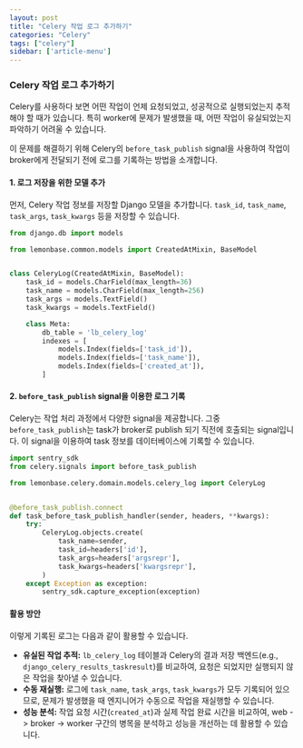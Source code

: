 ```yaml
---
layout: post
title: "Celery 작업 로그 추가하기"
categories: "Celery"
tags: ["celery"]
sidebar: ['article-menu']
---
```


### **Celery 작업 로그 추가하기**

Celery를 사용하다 보면 어떤 작업이 언제 요청되었고, 성공적으로 실행되었는지 추적해야 할 때가 있습니다. 특히 worker에 문제가 발생했을 때, 어떤 작업이 유실되었는지 파악하기 어려울 수 있습니다.

이 문제를 해결하기 위해 Celery의 `before_task_publish` signal을 사용하여 작업이 broker에게 전달되기 전에 로그를 기록하는 방법을 소개합니다.

#### **1. 로그 저장을 위한 모델 추가**

먼저, Celery 작업 정보를 저장할 Django 모델을 추가합니다. `task_id`, `task_name`, `task_args`, `task_kwargs` 등을 저장할 수 있습니다.

```python
from django.db import models

from lemonbase.common.models import CreatedAtMixin, BaseModel


class CeleryLog(CreatedAtMixin, BaseModel):
    task_id = models.CharField(max_length=36)
    task_name = models.CharField(max_length=256)
    task_args = models.TextField()
    task_kwargs = models.TextField()

    class Meta:
        db_table = 'lb_celery_log'
        indexes = [
            models.Index(fields=['task_id']),
            models.Index(fields=['task_name']),
            models.Index(fields=['created_at']),
        ]
```

#### **2. `before_task_publish` signal을 이용한 로그 기록**

Celery는 작업 처리 과정에서 다양한 signal을 제공합니다. 그중 `before_task_publish`는 task가 broker로 publish 되기 직전에 호출되는 signal입니다. 이 signal을 이용하여 task 정보를 데이터베이스에 기록할 수 있습니다.

```python
import sentry_sdk
from celery.signals import before_task_publish

from lemonbase.celery.domain.models.celery_log import CeleryLog


@before_task_publish.connect
def task_before_task_publish_handler(sender, headers, **kwargs):
    try:
        CeleryLog.objects.create(
            task_name=sender,
            task_id=headers['id'],
            task_args=headers['argsrepr'],
            task_kwargs=headers['kwargsrepr'],
        )
    except Exception as exception:
        sentry_sdk.capture_exception(exception)
```

#### **활용 방안**

이렇게 기록된 로그는 다음과 같이 활용할 수 있습니다.

*   **유실된 작업 추적:** `lb_celery_log` 테이블과 Celery의 결과 저장 백엔드(e.g., `django_celery_results_taskresult`)를 비교하여, 요청은 되었지만 실행되지 않은 작업을 찾아낼 수 있습니다.
*   **수동 재실행:** 로그에 `task_name`, `task_args`, `task_kwargs`가 모두 기록되어 있으므로, 문제가 발생했을 때 엔지니어가 수동으로 작업을 재실행할 수 있습니다.
*   **성능 분석:** 작업 요청 시간(`created_at`)과 실제 작업 완료 시간을 비교하여, web -> broker -> worker 구간의 병목을 분석하고 성능을 개선하는 데 활용할 수 있습니다.

